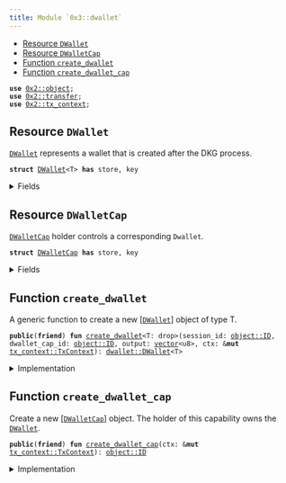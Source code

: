 ```yaml
---
title: Module `0x3::dwallet`
---
```




-  [Resource `DWallet`](#0x3_dwallet_DWallet)
-  [Resource `DWalletCap`](#0x3_dwallet_DWalletCap)
-  [Function `create_dwallet`](#0x3_dwallet_create_dwallet)
-  [Function `create_dwallet_cap`](#0x3_dwallet_create_dwallet_cap)


<pre><code><b>use</b> <a href="../pera-framework/object.md#0x2_object">0x2::object</a>;
<b>use</b> <a href="../pera-framework/transfer.md#0x2_transfer">0x2::transfer</a>;
<b>use</b> <a href="../pera-framework/tx_context.md#0x2_tx_context">0x2::tx_context</a>;
</code></pre>



<a name="0x3_dwallet_DWallet"></a>

## Resource `DWallet`

<code><a href="dwallet.md#0x3_dwallet_DWallet">DWallet</a></code> represents a wallet that is created after the DKG process.


<pre><code><b>struct</b> <a href="dwallet.md#0x3_dwallet_DWallet">DWallet</a>&lt;T&gt; <b>has</b> store, key
</code></pre>



<details>
<summary>Fields</summary>


<dl>
<dt>
<code>id: <a href="../pera-framework/object.md#0x2_object_UID">object::UID</a></code>
</dt>
<dd>

</dd>
<dt>
<code>session_id: <a href="../pera-framework/object.md#0x2_object_ID">object::ID</a></code>
</dt>
<dd>

</dd>
<dt>
<code>dwallet_cap_id: <a href="../pera-framework/object.md#0x2_object_ID">object::ID</a></code>
</dt>
<dd>

</dd>
<dt>
<code>output: <a href="../move-stdlib/vector.md#0x1_vector">vector</a>&lt;u8&gt;</code>
</dt>
<dd>

</dd>
</dl>


</details>

<a name="0x3_dwallet_DWalletCap"></a>

## Resource `DWalletCap`

<code><a href="dwallet.md#0x3_dwallet_DWalletCap">DWalletCap</a></code> holder controls a corresponding <code>Dwallet</code>.


<pre><code><b>struct</b> <a href="dwallet.md#0x3_dwallet_DWalletCap">DWalletCap</a> <b>has</b> store, key
</code></pre>



<details>
<summary>Fields</summary>


<dl>
<dt>
<code>id: <a href="../pera-framework/object.md#0x2_object_UID">object::UID</a></code>
</dt>
<dd>

</dd>
</dl>


</details>

<a name="0x3_dwallet_create_dwallet"></a>

## Function `create_dwallet`

A generic function to create a new [<code><a href="dwallet.md#0x3_dwallet_DWallet">DWallet</a></code>] object of type T.


<pre><code><b>public</b>(<b>friend</b>) <b>fun</b> <a href="dwallet.md#0x3_dwallet_create_dwallet">create_dwallet</a>&lt;T: drop&gt;(session_id: <a href="../pera-framework/object.md#0x2_object_ID">object::ID</a>, dwallet_cap_id: <a href="../pera-framework/object.md#0x2_object_ID">object::ID</a>, output: <a href="../move-stdlib/vector.md#0x1_vector">vector</a>&lt;u8&gt;, ctx: &<b>mut</b> <a href="../pera-framework/tx_context.md#0x2_tx_context_TxContext">tx_context::TxContext</a>): <a href="dwallet.md#0x3_dwallet_DWallet">dwallet::DWallet</a>&lt;T&gt;
</code></pre>



<details>
<summary>Implementation</summary>


<pre><code><b>public</b>(package) <b>fun</b> <a href="dwallet.md#0x3_dwallet_create_dwallet">create_dwallet</a>&lt;T: drop&gt;(
    session_id: ID,
    dwallet_cap_id: ID,
    output: <a href="../move-stdlib/vector.md#0x1_vector">vector</a>&lt;u8&gt;,
    ctx: &<b>mut</b> TxContext
): <a href="dwallet.md#0x3_dwallet_DWallet">DWallet</a>&lt;T&gt; {
    <a href="dwallet.md#0x3_dwallet_DWallet">DWallet</a>&lt;T&gt; {
        id: <a href="../pera-framework/object.md#0x2_object_new">object::new</a>(ctx),
        session_id,
        dwallet_cap_id,
        output,
    }
}
</code></pre>



</details>

<a name="0x3_dwallet_create_dwallet_cap"></a>

## Function `create_dwallet_cap`

Create a new [<code><a href="dwallet.md#0x3_dwallet_DWalletCap">DWalletCap</a></code>] object.
The holder of this capability owns the <code><a href="dwallet.md#0x3_dwallet_DWallet">DWallet</a></code>.


<pre><code><b>public</b>(<b>friend</b>) <b>fun</b> <a href="dwallet.md#0x3_dwallet_create_dwallet_cap">create_dwallet_cap</a>(ctx: &<b>mut</b> <a href="../pera-framework/tx_context.md#0x2_tx_context_TxContext">tx_context::TxContext</a>): <a href="../pera-framework/object.md#0x2_object_ID">object::ID</a>
</code></pre>



<details>
<summary>Implementation</summary>


<pre><code><b>public</b>(package) <b>fun</b> <a href="dwallet.md#0x3_dwallet_create_dwallet_cap">create_dwallet_cap</a>(ctx: &<b>mut</b> TxContext): ID {
    <b>let</b> cap = <a href="dwallet.md#0x3_dwallet_DWalletCap">DWalletCap</a> {
        id: <a href="../pera-framework/object.md#0x2_object_new">object::new</a>(ctx),
    };
    <b>let</b> id = <a href="../pera-framework/object.md#0x2_object_id">object::id</a>(&cap);
    <a href="../pera-framework/transfer.md#0x2_transfer_transfer">transfer::transfer</a>(cap, ctx.sender());
    id
}
</code></pre>



</details>
